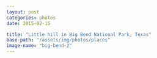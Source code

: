 ```yaml
---
layout: post
categories: photos
date: 2015-02-15

title: "Little hill in Big Bend National Park, Texas"
base-path: "/assets/img/photos/places"
image-name: "big-bend-2"
---
```

